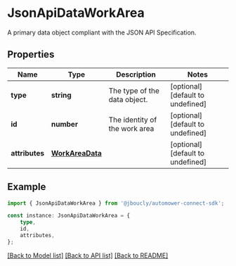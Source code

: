 # JsonApiDataWorkArea

A primary data object compliant with the JSON API Specification.

## Properties

Name | Type | Description | Notes
------------ | ------------- | ------------- | -------------
**type** | **string** | The type of the data object. | [optional] [default to undefined]
**id** | **number** | The identity of the work area | [optional] [default to undefined]
**attributes** | [**WorkAreaData**](WorkAreaData.md) |  | [optional] [default to undefined]

## Example

```typescript
import { JsonApiDataWorkArea } from '@jboucly/automower-connect-sdk';

const instance: JsonApiDataWorkArea = {
    type,
    id,
    attributes,
};
```

[[Back to Model list]](../README.md#documentation-for-models) [[Back to API list]](../README.md#documentation-for-api-endpoints) [[Back to README]](../README.md)
